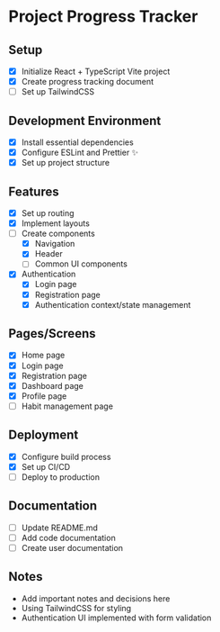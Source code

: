 # Project Progress Tracker

## Setup

- [x] Initialize React + TypeScript Vite project
- [x] Create progress tracking document
- [ ] Set up TailwindCSS

## Development Environment

- [x] Install essential dependencies
- [x] Configure ESLint and Prettier ✨
- [x] Set up project structure

## Features

- [x] Set up routing
- [x] Implement layouts
- [ ] Create components
  - [x] Navigation
  - [x] Header
  - [ ] Common UI components
- [x] Authentication
  - [x] Login page
  - [x] Registration page
  - [x] Authentication context/state management

## Pages/Screens

- [x] Home page
- [x] Login page
- [x] Registration page
- [x] Dashboard page
- [x] Profile page
- [ ] Habit management page

## Deployment

- [x] Configure build process
- [x] Set up CI/CD
- [ ] Deploy to production

## Documentation

- [ ] Update README.md
- [ ] Add code documentation
- [ ] Create user documentation

## Notes

- Add important notes and decisions here
- Using TailwindCSS for styling
- Authentication UI implemented with form validation
